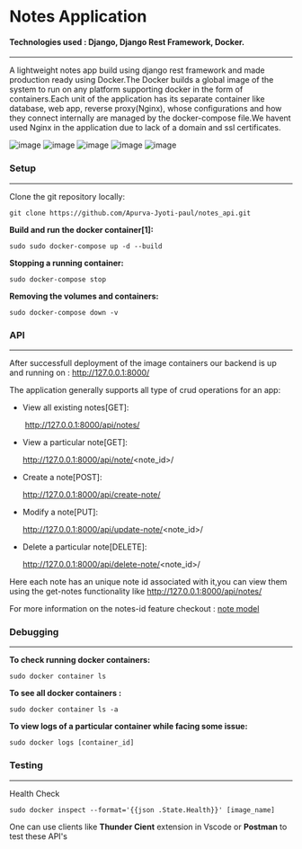 # Notes Application 

#### Technologies used : Django, Django Rest Framework, Docker.

------

A lightweight notes app build using django rest framework and made production ready using Docker.The Docker builds a global image of the system to run on any platform supporting docker in the form of containers.Each unit of the application has its separate container like database, web app, reverse proxy(Nginx), whose configurations and how they connect internally are managed by the docker-compose file.We havent used Nginx in the application due to lack of a domain and ssl certificates.


![image](https://user-images.githubusercontent.com/46066735/210101714-246b037f-7c44-4c68-b858-595c7cf541ce.png)
![image](https://user-images.githubusercontent.com/46066735/210101732-f808c9ca-4bc8-4682-82b5-f454775e462b.png)
![image](https://user-images.githubusercontent.com/46066735/210101759-b78a7896-0004-41d2-a047-fd69a783e974.png)
![image](https://user-images.githubusercontent.com/46066735/210101779-71251b06-0515-4399-a3d2-b180152907a7.png)
![image](https://user-images.githubusercontent.com/46066735/210101652-b59b31ef-ebfb-4d07-a479-b0112ca28c5e.png)


### Setup

------

Clone the git repository locally:

```
git clone https://github.com/Apurva-Jyoti-paul/notes_api.git
```

**Build and run the docker container[1]:**

```
sudo sudo docker-compose up -d --build
```

**Stopping a running container:**

```
sudo docker-compose stop
```

**Removing the volumes and containers:**

```
sudo docker-compose down -v
```



[^1]: Make sure you are at the directory in which the dockerfile is present before running the build command



### API

------

After successfull deployment of the image containers our backend is up and running on : http://127.0.0.1:8000/

The application generally supports all type of crud operations for an app:

- View all existing notes[GET]:

  ​	http://127.0.0.1:8000/api/notes/

- View a particular note[GET]:

  http://127.0.0.1:8000/api/note/<note_id>/

- Create a note[POST]:

  http://127.0.0.1:8000/api/create-note/

- Modify a note[PUT]:

  http://127.0.0.1:8000/api/update-note/<note_id>/

- Delete a particular note[DELETE]:

  http://127.0.0.1:8000/api/delete-note/<note_id>/

Here each  note has an unique note id associated with it,you can view them using the get-notes functionality like http://127.0.0.1:8000/api/notes/

For more information on the notes-id feature checkout : [note model](https://github.com/Apurva-Jyoti-paul/notes_api/blob/master/api/models.py)



### Debugging

------

**To check running docker containers:**

```
sudo docker container ls
```

**To see all docker containers :**

```
sudo docker container ls -a
```

**To view logs of a particular container while facing some issue:**

```
sudo docker logs [container_id]
```



### Testing

------

Health Check

```
sudo docker inspect --format='{{json .State.Health}}' [image_name]
```
One can use clients like **Thunder Cient** extension in Vscode or **Postman** to test these API's


